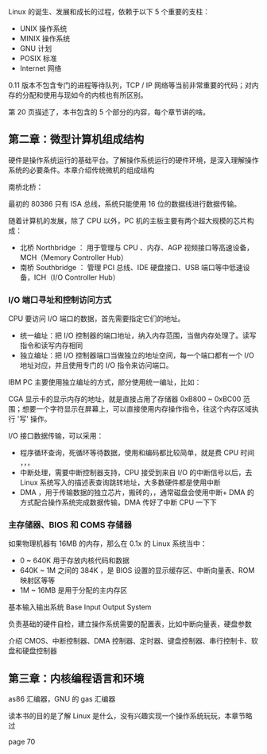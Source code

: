 

Linux 的诞生、发展和成长的过程，依赖于以下 5 个重要的支柱：

- UNIX 操作系统
- MINIX 操作系统
- GNU 计划
- POSIX 标准
- Internet 网络

0.11 版本不包含专门的进程等待队列，TCP / IP 网络等当前非常重要的代码；对内存的分配和使用与现如今的内核也有所区别。

第 20 页描述了，本书包含的 5 个部分的内容，每个章节讲的啥。

## 第二章：微型计算机组成结构

硬件是操作系统运行的基础平台。了解操作系统运行的硬件环境，是深入理解操作系统的必要条件。本章介绍传统微机的组成结构

南桥北桥：

最初的 80386 只有 ISA 总线，系统只能使用 16 位的数据线进行数据传输。

随着计算机的发展，除了 CPU 以外，PC 机的主板主要有两个超大规模的芯片构成：

- 北桥 Northbridge ： 用于管理与 CPU 、内存、AGP 视频接口等高速设备，MCH（Memory Controller Hub）
- 南桥 Southbridge ： 管理 PCI 总线、IDE 硬盘接口、USB 端口等中低速设备，ICH（I/O Controller Hub）

### I/O 端口寻址和控制访问方式

CPU 要访问 I/O 端口的数据，首先需要指定它们的地址。

- 统一编址：把 I/O 控制器的端口地址，纳入内存范围，当做内存处理了。读写指令和读写内存相同
- 独立编址：把 I/O 控制器端口当做独立的地址空间，每一个端口都有一个 I/O 地址对应，并且使用专门的 I/O 指令来访问端口。

IBM PC 主要使用独立编址的方式，部分使用统一编址，比如：

CGA 显示卡的显示内存的地址，就是直接占用了存储器 0xB800 ~ 0xBC00 范围；想要一个字符显示在屏幕上，可以直接使用内存操作指令，往这个内存区域执行 '写' 操作。

I/O 接口数据传输，可以采用：

- 程序循环查询，死循环等待数据，使用和编码都比较简单，就是费 CPU 时间 ，，，
- 中断处理，需要中断控制器支持，CPU 接受到来自 I/O 的中断信号以后，去 Linux 系统写入的描述表查询跳转地址，大多数硬件都是使用中断
- DMA ，用于传输数据的独立芯片，搬砖的，，通常磁盘会使用中断+ DMA 的方式配合操作系统完成数据传输，DMA 传好了中断 CPU 一下下

### 主存储器、BIOS 和 COMS 存储器

如果物理机器有 16MB 的内存，那么在 0.1x 的 Linux 系统当中：

- 0 ~ 640K 用于存放内核代码和数据
- 640K ~ 1M 之间的 384K ，是 BIOS 设置的显示缓存区、中断向量表、ROM 映射区等等
- 1M ~ 16MB 是用于分配的主内存区

基本输入输出系统 Base Input Output System

负责基础的硬件自检，建立操作系统需要的配置表，比如中断向量表，硬盘参数

介绍 CMOS、中断控制器、DMA 控制器、定时器、键盘控制器、串行控制卡、软盘和硬盘控制器

## 第三章：内核编程语言和环境

as86 汇编器，GNU 的 gas 汇编器

读本书的目的是了解 Linux 是什么，没有兴趣实现一个操作系统玩玩，本章节略过

page 70